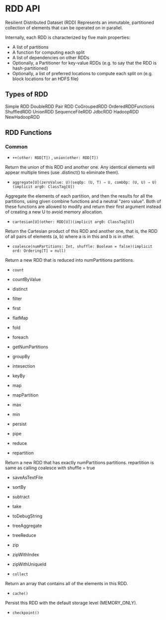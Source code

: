 # RDD API

Resilient Distributed Dataset (RDD)
Represents an immutable, partitioned collection of elements that can be operated on in parallel.

Internally, each RDD is characterized by five main properties:

* A list of partitions
* A function for computing each split
* A list of dependencies on other RDDs
* Optionally, a Partitioner for key-value RDDs (e.g. to say that the RDD is hash-partitioned)
* Optionally, a list of preferred locations to compute each split on (e.g. block locations for an HDFS file)

## Types of RDD

Simple RDD
DoubleRDD
Pair RDD
CoGroupedRDD
OrderedRDDFunctions
ShuffledRDD
UnionRDD
SequenceFileRDD
JdbcRDD
HadoopRDD
NewHadoopRDD

## RDD Functions

### Common

* `++(other: RDD[T])` , `union(other: RDD[T])`

Return the union of this RDD and another one. Any identical elements will appear multiple times (use .distinct() to eliminate them).

* `aggregate[U](zeroValue: U)(seqOp: (U, T) ⇒ U, combOp: (U, U) ⇒ U)(implicit arg0: ClassTag[U])`

Aggregate the elements of each partition, and then the results for all the partitions, using given combine functions and a neutral "zero value". Both of these functions are allowed to modify and return their first argument instead of creating a new U to avoid memory allocation.

* `cartesian[U](other: RDD[U])(implicit arg0: ClassTag[U])`

Return the Cartesian product of this RDD and another one, that is, the RDD of all pairs of elements (a, b) where a is in this and b is in other.

* `coalesce(numPartitions: Int, shuffle: Boolean = false)(implicit ord: Ordering[T] = null)`

Return a new RDD that is reduced into numPartitions partitions.

* `count`

* countByValue

* distinct
* filter
* first
* flatMap
* fold
* foreach
* getNumPartitions
* groupBy
* intesection
* keyBy
* map
* mapPartition
* max
* min
* persist
* pipe
* reduce
* repartition

Return a new RDD that has exactly numPartitions partitions.
repartition is same as calling coalesce with shuffle = true

* saveAsTextFile
* sortBy
* subtract
* take
* toDebugString
* treeAggregate
* treeReduce
* zip
* zipWithIndex
* zipWithUniqueId

* `collect`

Return an array that contains all of the elements in this RDD.

* `cache()`

Persist this RDD with the default storage level (MEMORY_ONLY).

* `checkpoint()`